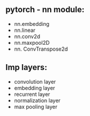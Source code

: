 

## pytorch - nn module:

- nn.embedding
- nn.linear
- nn.conv2d
- nn.maxpool2D
- nn. ConvTranspose2d


## Imp layers:

- convolution layer
- embedding layer
- recurrent layer
- normalization layer
- max pooling layer
